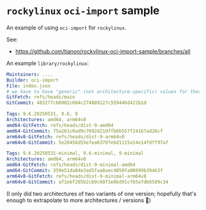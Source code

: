 # `rockylinux` `oci-import` sample

An example of using `oci-import` for `rockylinux`.

See:
- https://github.com/tianon/rockylinux-oci-import-sample/branches/all

An example `library/rockylinux`:

```yaml
Maintainers: ....
Builder: oci-import
File: index.json
# we have to have "generic" (not architecture-specific) values for these, but their exact values don't actually matter as long as they're valid
GitFetch: refs/heads/main
GitCommit: 483277cb0902c604c274889127c559446d422b1d

Tags: 9.6.20250531, 9.6, 9
Architectures: amd64, arm64v8
amd64-GitFetch: refs/heads/dist-9-amd64
amd64-GitCommit: 75a261c0ad9c7692d210ffb6b557f24167ad26cf
arm64v8-GitFetch: refs/heads/dist-9-arm64v8
arm64v8-GitCommit: 5e28456d55e7ea63707ebd1115a14e14fdff97af

Tags: 9.6.20250531-minimal, 9.6-minimal, 9-minimal
Architectures: amd64, arm64v8
amd64-GitFetch: refs/heads/dist-9-minimal-amd64
amd64-GitCommit: 359e51da84e3ad5faa8aec4850fa00899b39463f
arm64v8-GitFetch: refs/heads/dist-9-minimal-arm64v8
arm64v8-GitCommit: af1ebf205b2cb9c68f3e0bd91cf65e7db6589c34
```

(I only did two architectures of two variants of one version; hopefully that's enough to extrapolate to more architectures / versions 💚)
